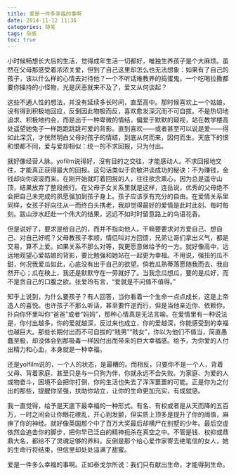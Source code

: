 ```yaml
---
title: 爱是一件多幸福的事啊
date: 2014-11-12 11:36
categories: 随笔
tags: 杂感
toc: true
---
```

小时候畅想长大后的生活，觉得成年生活一切都好，唯独生养孩子是个大麻烦。虽然在父母那感受着浓浓关爱，但到了自己这里却怎么也无法想象：如果有了自己的孩子，该以什么样的心情去对待他？一个不听话难教养的捣蛋鬼，一个吃喝拉撒都要你操持的小怪物，光是厌恶就来不及了，爱又从何谈起？

这些不通人性的想法，并没有延续多长时间，直至高中。那时候喜欢上一个姑娘，没有得到积极地回应，反倒因此物极而反，喜欢愈发深沉而不可自拔。不是热切地追求、积极地约会，而是出于一种卑微的情结，偏爱于默默的窥视，站在教学楼高处遥望她兔子一样跑跑跳跳可爱的背影。直到喜欢——或者甚至可以说是爱——得如此深沉，才恍然明白父母对孩子的情结，到底从何而来，因何而生。天底下的恨和恨都不同，爱与爱却相似：统一的不求回报，只为付出。

就好像经营人脉。yofilm说得好，沒有目的之交往，才能感动人。不求回报地交往，才能真正获得最大的回报。这句话类似于俞敏洪谈成功的秘诀：不为赚钱，金钱却向你滚滚而来。在刚开始就盯着回报的人，往往欲念熏心，因为总是遥守山顶，结果放弃了整段旅行。在父母子女关系里就是这样，连岳说，优秀的父母绝不会把自己未完成的夙愿强加到孩子身上。孩子应该享有充分的自由。在爱情关系里同样，女孩子好向往从一而终白头携老，我却觉得最好的爱情是此时此刻、每时每刻。跋山涉水赶赴一个伟大的结果，远远不如时时留意路上的鸟语花香。

但是说好了，要求是给自己的，而并不指向他人。干嘛要要求对方爱自己、想自己、对自己好呢？父母教孩子孝顺，情侣叫对方回馈，兄弟让哥们拿出义气，都是交易，算不上爱。如果关系不那么对等，我更愿意做给予的一方。就好像高中，远远地观望心爱姑娘的背影，要比勉强和她站在一起更为幸福。不用说，强扭的瓜不甜，何况我爱瓜如此，心底没有出于自己的欲望。倘若瓜熟蒂落愿随我而去，我自然开心；瓜在秧上，我还是默默守在一旁就好了。当我念瓜想瓜，要的是瓜好，而不是贪自己的口腹之欲。张爱玲有言，“爱就是不问值不值得。”

知乎上说到，为什么要孩子？有人回答，当你看着一个生命一点点成长，这是上帝造人的喜悦。也许孩子不那么听话，甚至要忤逆而行，但是当他亲近你、依赖你，扑向你怀里叫你“爸爸”或者“妈妈”，那种心情真是无法言喻。在爱情里有一种说法是，你付出越多，你的爱就越深，反过来也成立，你的爱越深，你能感受到的幸福也越巨大。那些长期付出而不可自拔的“贱男”“贱女”，你以为他们不值当，简直愚蠢至极，却没体会到那吸毒一样因付出而带来的巨大幸福感。给予，为你爱的人付出精力和心血，本身就是一种幸福。

还是yolfilm说的，一个人的状态，是最糟的。而相反，只要你不是一个人，背着父母、背着家庭、甚至只是与一只狗为伴，你就永远不会失败。为家庭、为爱的人或物奋斗，困境不会把你打倒，你的生活也失去了浑浑噩噩的可能。正是你为之付出的那些，提醒你坚强，扶助你站立，让你的生命更加充实，有成就感。

我一直觉得，给予是天底下最幸福的一种形式。有名、有权或者是从天而降的五百万，一时之间会让你眼花缭乱，开心到发颤，但实质上顶多是提升了你的阈值，麻痹了你的神经。就好像英国那个中了百万大奖最后却横尸在别墅的少年。最后空虚依然会追击你的脚步，把你早已泛白的精神扼杀在真空之中。不管是钱、权抑或鼎鼎大名，都给不了灵魂足够的养料。反倒是那个给心爱作家寄去绝笔信的女人，她的生命行将结束，但信里却处处溢满了甜蜜。

爱是一件多么幸福的事啊。正如泰戈尔所说：我们只有献出生命，才能得到生命。





